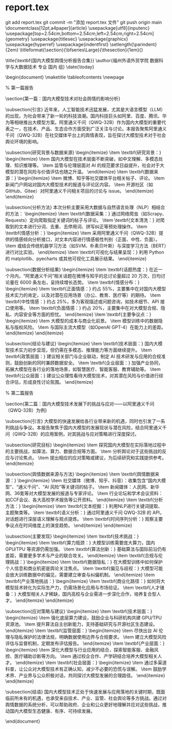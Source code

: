 # report.tex
git add report.tex
git commit -m "添加 report.tex 文件"
git push origin main
\documentclass[12pt,a4paper]{article}
\usepackage[utf8]{inputenc}
\usepackage[top=2.54cm,bottom=2.54cm,left=2.54cm,right=2.54cm]{geometry}
\usepackage{titlesec}
\usepackage{graphicx}
\usepackage{hyperref}
\usepackage{indentfirst}
\setlength{\parindent}{2em}
\titleformat{\section}{\bfseries\Large}{\thesection}{1em}{}

\title{\textbf{国内大模型舆情分析报告合集}}
\author{福州外语外贸学院 数据科学与大数据技术 专业 国内 组}
\date{\today}

\begin{document}
\maketitle
\tableofcontents
\newpage


% 第一篇报告

\section{第一篇：国内大模型技术对社会舆情的影响分析}

\subsection{引言}
近年来，人工智能技术迅猛发展，尤其是大语言模型（LLM）的出现，为社会带来了新一轮的科技浪潮。国内科技巨头如阿里、百度、腾讯、华为等相继推出大模型方案。阿里通义千问（QWQ-32B）作为国内大模型的重要代表之一，在技术、产品、生态合作方面受到广泛关注与讨论。本报告聚焦阿里通义千问（QWQ-32B）在社交媒体平台上的舆情表现，旨在探讨大模型技术对于社会舆论环境的影响。

\subsection{研究背景与数据来源}
\begin{itemize}
    \item \textbf{研究背景：} 
    \begin{itemize}
        \item 国内大模型在技术层面不断突破，如中文理解、多模态处理、知识推理等。
        \item 监管与伦理层面对 AI 的规范要求日益提升，社会对于大模型的潜在风险与价值评估也随之升温。
    \end{itemize}
    \item \textbf{数据来源：}
    \begin{itemize}
        \item 微博、知乎等社交媒体平台相关帖子、评论。
        \item 新闻门户网站对国内大模型技术的报道与评论区内容。
        \item 开源社区（如GitHub、Gitee）对阿里通义千问相关项目的讨论与 issue。
    \end{itemize}
\end{itemize}

\subsection{分析方法}
本次分析主要采用大数据与自然语言处理（NLP）相结合的方法：
\begin{itemize}
    \item \textbf{数据采集：} 通过网络爬虫（如Scrapy、Requests）定向爬取指定关键词的帖子与评论。
    \item \textbf{文本清洗：} 对爬取到的文本进行分词、去重、去停用词、拼写纠正等预处理操作。
    \item \textbf{情感分析：} 
    \begin{itemize}
        \item 采用阿里通义千问（QWQ-32B）提供的情感倾向分析接口，对文本内容进行情感极性判别（正面、中性、负面）。
        \item 或结合传统机器学习方法（如SVM、朴素贝叶斯）与深度学习方法（BERT）进行对比实验。
    \end{itemize}
    \item \textbf{可视化与结果呈现：} 利用 Python 的 matplotlib、pyecharts 或其他可视化工具展示结果。
\end{itemize}

\subsection{数据分析结果}
\begin{itemize}
    \item \textbf{话题热度：} 
    在近一个月内，“阿里通义千问”相关话题在微博与知乎的总讨论量超过 20 万次，日均讨论量在 6000 条左右，呈持续增长态势。
    \item \textbf{情感分布：}
    \begin{itemize}
        \item \textbf{正面情感：} 约占 55\%，主要集中在对国内大模型技术实力的肯定，以及对潜在应用场景（办公、教育、医疗等）的期待。
        \item \textbf{中性情感：} 约占 25\%，多为客观描述或问题咨询，如技术细节、API 接口使用等。
        \item \textbf{负面情感：} 约占 20\%，主要集中在对大模型合规、隐私、内容安全等方面的担忧。
    \end{itemize}
    \item \textbf{主要争议点：}
    \begin{itemize}
        \item 大模型的成本与商业化前景。
        \item 模型训练中的数据隐私与版权风险。
        \item 与国际主流大模型（如OpenAI GPT-4）在能力上的差距。
    \end{itemize}
\end{itemize}

\subsection{结论与建议}
\begin{itemize}
    \item \textbf{技术层面：} 国内大模型技术实力初步显现，但仍需在多模态、推理能力等方面继续提升。
    \item \textbf{政策层面：} 建议相关部门与企业联动，制定 AI 技术研发与应用的合规准则，鼓励创新的同时兼顾数据安全。
    \item \textbf{企业层面：} 加强产业协同，拓展大模型在各行业的落地场景，如智慧医疗、智能客服、教育辅助等。
    \item \textbf{公众层面：} 建议公众理性看待大模型技术，对其潜在风险与价值进行综合评估，形成良性讨论氛围。
\end{itemize}

% 第二篇报告

\section{第二篇：国内大模型技术发展下的挑战与应对——以阿里通义千问（QWQ-32B）为例}

\subsection{引言}
大模型的快速发展给各行业带来新的机遇，同时也引发了一系列挑战与争议。本报告聚焦于国内大模型的发展现状与潜在风险，结合阿里通义千问（QWQ-32B）的应用案例，对其挑战与应对策略进行深度探讨。

\subsection{研究目标}
\begin{itemize}
    \item 探究国内大模型在实际落地过程中的主要挑战，如算法、算力、数据合规等方面。
    \item 分析舆论对于这些挑战的反应与讨论焦点。
    \item 提出相应的应对策略或建议，为后续研究和实践提供参考。
\end{itemize}

\subsection{舆情数据来源与方法}
\begin{itemize}
    \item \textbf{舆情数据来源：} 
    \begin{itemize}
        \item 社交媒体（微博、知乎、抖音）：收集包含“国内大模型”、“通义千问”、“AI 风险”等关键词的帖子。
        \item 新闻媒体：人民网、新华网、36氪等对大模型发展的报道与专家评论。
        \item 行业论坛和学术会议资料：如CCF会议、各大高校学术报告等公开资料。
    \end{itemize}
    \item \textbf{分析方法：}
    \begin{itemize}
        \item \textbf{文本挖掘：} 利用NLP进行关键词提取、主题聚类等。
        \item \textbf{语义分析：} 通过阿里通义千问 QWQ-32B 的 API，对话题进行深层语义理解与观点提炼。
        \item \textbf{时间序列分析：} 观察主要争议点在时间维度上的演变趋势。
    \end{itemize}
\end{itemize}

\subsection{主要发现}
\begin{itemize}
    \item \textbf{技术挑战：} 
    \begin{itemize}
        \item \textbf{算力瓶颈：} 大模型训练需要庞大算力，国内 GPU/TPU 等资源仍需加强。
        \item \textbf{算法创新：} 基础算法与国际前沿仍有差距，需要更多学术与产业的联合攻关。
    \end{itemize}
    \item \textbf{合规与伦理挑战：}
    \begin{itemize}
        \item \textbf{数据隐私：} 在大模型训练中如何保护个人信息和商业机密是舆论关注焦点。
        \item \textbf{偏见与歧视：} 大模型可能会放大训练数据中的偏见，需要建立审查与纠偏机制。
    \end{itemize}
    \item \textbf{产业落地挑战：}
    \begin{itemize}
        \item \textbf{商业化路径：} 如何将大模型技术转化为实际生产力，仍需场景化应用与市场验证。
        \item \textbf{人才储备：} 大模型相关人才稀缺，国内高校与企业需进一步深化合作，培养复合型人才。
    \end{itemize}
\end{itemize}

\subsection{应对策略与建议}
\begin{itemize}
    \item \textbf{技术层面：} 
    \begin{itemize}
        \item 强化底层算力建设，鼓励企业与科研机构共建 GPU/TPU 资源池。
        \item 提升算法自主创新能力，支持基础研究与开源社区生态建设。
    \end{itemize}
    \item \textbf{监管层面：}
    \begin{itemize}
        \item 尽快出台 AI 伦理与隐私保护的法律法规，明确数据使用边界与合规要求。
        \item 建立大模型风险评估与监督机制，定期发布评估报告。
    \end{itemize}
    \item \textbf{产业层面：}
    \begin{itemize}
        \item 深化大模型与行业应用的结合，探索智能客服、金融风控、医疗辅助诊断等方向。
        \item 通过校企合作、产学研结合培养大模型相关人才。
    \end{itemize}
    \item \textbf{社会层面：}
    \begin{itemize}
        \item 通过多渠道科普，让公众对大模型技术有正确认知，减少不必要的恐慌与误解。
        \item 鼓励学术界、产业界与公众积极对话，共同探讨大模型发展的合理路径。
    \end{itemize}
\end{itemize}

\subsection{结语}
国内大模型技术正处于快速发展与应用落地的关键时期，既面临前所未有的机遇，也承受来自技术、产业、监管、社会舆论等多方挑战。通过对舆情数据的系统分析，可以帮助政府、企业和公众更好地理解并应对这些挑战，推动国内大模型生态健康、有序、可持续发展。

\end{document}
